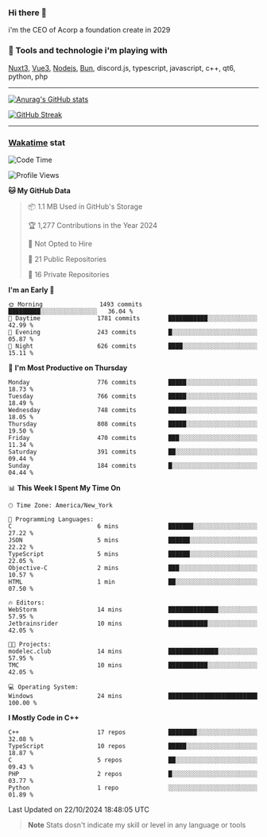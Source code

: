 ### Hi there 👋

i'm the CEO of Acorp a foundation create in 2029  

### 🧰 Tools and technologie i'm playing with

[Nuxt3](https://nuxt.com), [Vue3](https://vuejs.org/), [Nodejs](https://nodejs.org), [Bun](https://bun.sh/), discord.js, typescript, javascript, c++, qt6, python, php

---

[![Anurag's GitHub stats](https://github-readme-stats.vercel.app/api?username=ackimixs&show_icons=true&theme=github_dark&count_private=true)](https://www.ackimixs.xyz)

[![GitHub Streak](https://github-readme-streak-stats.herokuapp.com?user=Ackimixs&theme=github-dark-blue&date_format=j%20M%5B%20Y%5D&mode=weekly)](https://git.io/streak-stats)

---
 
 ### [Wakatime](https://wakatime.com/) stat

<!--START_SECTION:waka-->
![Code Time](http://img.shields.io/badge/Code%20Time-1%2C293%20hrs%2047%20mins-blue)

![Profile Views](http://img.shields.io/badge/Profile%20Views-0-blue)

**🐱 My GitHub Data** 

> 📦 1.1 MB Used in GitHub's Storage 
 > 
> 🏆 1,277 Contributions in the Year 2024
 > 
> 🚫 Not Opted to Hire
 > 
> 📜 21 Public Repositories 
 > 
> 🔑 16 Private Repositories 
 > 
**I'm an Early 🐤** 

```text
🌞 Morning                1493 commits        █████████░░░░░░░░░░░░░░░░   36.04 % 
🌆 Daytime                1781 commits        ███████████░░░░░░░░░░░░░░   42.99 % 
🌃 Evening                243 commits         █░░░░░░░░░░░░░░░░░░░░░░░░   05.87 % 
🌙 Night                  626 commits         ████░░░░░░░░░░░░░░░░░░░░░   15.11 % 
```
📅 **I'm Most Productive on Thursday** 

```text
Monday                   776 commits         █████░░░░░░░░░░░░░░░░░░░░   18.73 % 
Tuesday                  766 commits         █████░░░░░░░░░░░░░░░░░░░░   18.49 % 
Wednesday                748 commits         █████░░░░░░░░░░░░░░░░░░░░   18.05 % 
Thursday                 808 commits         █████░░░░░░░░░░░░░░░░░░░░   19.50 % 
Friday                   470 commits         ███░░░░░░░░░░░░░░░░░░░░░░   11.34 % 
Saturday                 391 commits         ██░░░░░░░░░░░░░░░░░░░░░░░   09.44 % 
Sunday                   184 commits         █░░░░░░░░░░░░░░░░░░░░░░░░   04.44 % 
```


📊 **This Week I Spent My Time On** 

```text
🕑︎ Time Zone: America/New_York

💬 Programming Languages: 
C                        6 mins              ███████░░░░░░░░░░░░░░░░░░   27.22 % 
JSON                     5 mins              ██████░░░░░░░░░░░░░░░░░░░   22.22 % 
TypeScript               5 mins              ██████░░░░░░░░░░░░░░░░░░░   22.05 % 
Objective-C              2 mins              ███░░░░░░░░░░░░░░░░░░░░░░   10.57 % 
HTML                     1 min               ██░░░░░░░░░░░░░░░░░░░░░░░   07.50 % 

🔥 Editors: 
WebStorm                 14 mins             ██████████████░░░░░░░░░░░   57.95 % 
Jetbrainsrider           10 mins             ███████████░░░░░░░░░░░░░░   42.05 % 

🐱‍💻 Projects: 
modelec.club             14 mins             ██████████████░░░░░░░░░░░   57.95 % 
TMC                      10 mins             ███████████░░░░░░░░░░░░░░   42.05 % 

💻 Operating System: 
Windows                  24 mins             █████████████████████████   100.00 % 
```

**I Mostly Code in C++** 

```text
C++                      17 repos            ████████░░░░░░░░░░░░░░░░░   32.08 % 
TypeScript               10 repos            █████░░░░░░░░░░░░░░░░░░░░   18.87 % 
C                        5 repos             ██░░░░░░░░░░░░░░░░░░░░░░░   09.43 % 
PHP                      2 repos             █░░░░░░░░░░░░░░░░░░░░░░░░   03.77 % 
Python                   1 repo              ░░░░░░░░░░░░░░░░░░░░░░░░░   01.89 % 
```




 Last Updated on 22/10/2024 18:48:05 UTC
<!--END_SECTION:waka-->

> **Note**
> Stats dosn't indicate my skill or level in any language or tools
